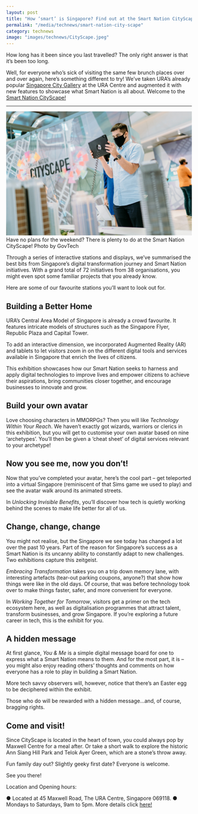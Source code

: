 ```yaml
---
layout: post
title: "How ‘smart’ is Singapore? Find out at the Smart Nation CityScape"
permalink: "/media/technews/smart-nation-city-scape"
category: technews
image: "images/technews/CityScape.jpeg"
---
```

How long has it been since you last travelled? The only right answer is that it’s been too long.  

Well, for everyone who’s sick of visiting the same few brunch places over and over again, here’s something different to try! We’ve taken URA’s already popular [Singapore City Gallery](https://www.ura.gov.sg/Corporate/Singapore-City-Gallery) at the URA Centre and augmented it with new features to showcase what Smart Nation is all about. Welcome to the [Smart Nation CityScape!](www.smartnation.gov.sg/community/showcases/cityscape)


---

![Smart nation cityscape exhibit](/images/technews/CityScape.jpeg)
Have no plans for the weekend? There is plenty to do at the Smart Nation CityScape!
Photo by GovTech
  
Through a series of interactive stations and displays, we’ve summarised the best bits from Singapore’s digital transformation journey and Smart Nation initiatives. With a grand total of 72 initiatives from 38 organisations, you might even spot some familiar projects that you already know. 

Here are some of our favourite stations you’ll want to look out for. 
						
## Building a Better Home
 
URA’s Central Area Model of Singapore is already a crowd favourite. It features intricate models of structures such as the Singapore Flyer, Republic Plaza and Capital Tower. 

To add an interactive dimension, we incorporated Augmented Reality (AR) and tablets to let visitors zoom in on the different digital tools and services available in Singapore that enrich the lives of citizens. 

This exhibition showcases how our Smart Nation seeks to harness and apply digital technologies to improve lives and empower citizens to achieve their aspirations, bring communities closer together, and encourage businesses to innovate and grow.

## Build your own avatar 

Love choosing characters in MMORPGs? Then you will like *Technology Within Your Reach*. We haven’t exactly got wizards, warriors or clerics in this exhibition, but you will get to customise your own avatar based on nine ‘archetypes’. You’ll then be given a ‘cheat sheet’ of digital services relevant to your archetype!  

## Now you see me, now you don’t!

Now that you’ve completed your avatar, here’s the cool part – get teleported into a virtual Singapore (reminiscent of that Sims game we used to play) and see the avatar walk around its animated streets. 

In *Unlocking Invisible Benefits*, you’ll discover how tech is quietly working behind the scenes to make life better for all of us.  

## Change, change, change

You might not realise, but the Singapore we see today has changed a lot over the past 10 years. Part of the reason for Singapore’s success as a Smart Nation is its uncanny ability to constantly adapt to new challenges. 
Two exhibitions capture this zeitgeist.  

*Embracing Transformation* takes you on a trip down memory lane, with interesting artefacts (tear-out parking coupons, anyone?) that show how things were like in the old days. Of course, that was before technology took over to make things faster, safer, and more convenient for everyone. 

In *Working Together for Tomorrow*, visitors get a primer on the tech ecosystem here, as well as digitalisation programmes that attract talent, transform businesses, and grow Singapore. If you’re exploring a future career in tech, this is the exhibit for you. 

## A hidden message

At first glance, *You & Me* is a simple digital message board for one to express what a Smart Nation means to them. And for the most part, it is – you might also enjoy reading others’ thoughts and comments on how everyone has a role to play in building a Smart Nation. 

More tech savvy observers will, however, notice that there’s an Easter egg to be deciphered within the exhibit. 

Those who do will be rewarded with a hidden message...and, of course, bragging rights. 

## Come and visit!

Since CityScape is located in the heart of town, you could always pop by Maxwell Centre for a meal after. Or take a short walk to explore the historic Ann Siang Hill Park and Telok Ayer Green, which are a stone’s throw away. 

Fun family day out? Slightly geeky first date? Everyone is welcome. 

See you there! 
 
Location and Opening hours:

●	Located at 45 Maxwell Road, The URA Centre, Singapore 069118. 
●	Mondays to Saturdays, 9am to 5pm.
More details click [here!](www.smartnation.gov.sg/community/showcases/cityscape)
